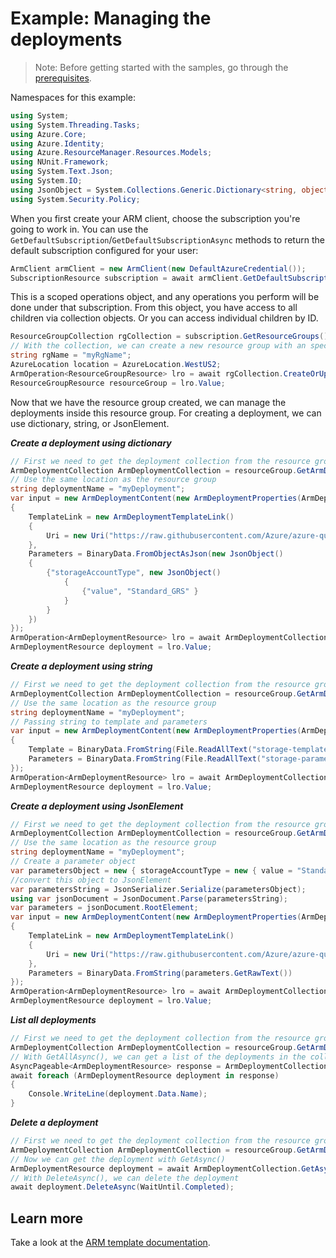 # Example: Managing the deployments

>Note: Before getting started with the samples, go through the [prerequisites](https://github.com/Azure/azure-sdk-for-net/tree/main/sdk/resourcemanager/Azure.ResourceManager#prerequisites).

Namespaces for this example:
```C# Snippet:Manage_Deployments_Namespaces
using System;
using System.Threading.Tasks;
using Azure.Core;
using Azure.Identity;
using Azure.ResourceManager.Resources.Models;
using NUnit.Framework;
using System.Text.Json;
using System.IO;
using JsonObject = System.Collections.Generic.Dictionary<string, object>;
using System.Security.Policy;
```

When you first create your ARM client, choose the subscription you're going to work in. You can use the `GetDefaultSubscription`/`GetDefaultSubscriptionAsync` methods to return the default subscription configured for your user:

```C# Snippet:Readme_DefaultSubscription
ArmClient armClient = new ArmClient(new DefaultAzureCredential());
SubscriptionResource subscription = await armClient.GetDefaultSubscriptionAsync();
```

This is a scoped operations object, and any operations you perform will be done under that subscription. From this object, you have access to all children via collection objects. Or you can access individual children by ID.

```C# Snippet:Readme_GetResourceGroupCollection
ResourceGroupCollection rgCollection = subscription.GetResourceGroups();
// With the collection, we can create a new resource group with an specific name
string rgName = "myRgName";
AzureLocation location = AzureLocation.WestUS2;
ArmOperation<ResourceGroupResource> lro = await rgCollection.CreateOrUpdateAsync(WaitUntil.Completed, rgName, new ResourceGroupData(location));
ResourceGroupResource resourceGroup = lro.Value;
```

Now that we have the resource group created, we can manage the deployments inside this resource group. For creating a deployment, we can use dictionary, string, or JsonElement.

***Create a deployment using dictionary***

```C# Snippet:Managing_Deployments_CreateADeployment
// First we need to get the deployment collection from the resource group
ArmDeploymentCollection ArmDeploymentCollection = resourceGroup.GetArmDeployments();
// Use the same location as the resource group
string deploymentName = "myDeployment";
var input = new ArmDeploymentContent(new ArmDeploymentProperties(ArmDeploymentMode.Incremental)
{
    TemplateLink = new ArmDeploymentTemplateLink()
    {
        Uri = new Uri("https://raw.githubusercontent.com/Azure/azure-quickstart-templates/master/quickstarts/microsoft.storage/storage-account-create/azuredeploy.json")
    },
    Parameters = BinaryData.FromObjectAsJson(new JsonObject()
    {
        {"storageAccountType", new JsonObject()
            {
                {"value", "Standard_GRS" }
            }
        }
    })
});
ArmOperation<ArmDeploymentResource> lro = await ArmDeploymentCollection.CreateOrUpdateAsync(WaitUntil.Completed, deploymentName, input);
ArmDeploymentResource deployment = lro.Value;
```

***Create a deployment using string***

```C# Snippet:Managing_Deployments_CreateADeploymentUsingString
// First we need to get the deployment collection from the resource group
ArmDeploymentCollection ArmDeploymentCollection = resourceGroup.GetArmDeployments();
// Use the same location as the resource group
string deploymentName = "myDeployment";
// Passing string to template and parameters
var input = new ArmDeploymentContent(new ArmDeploymentProperties(ArmDeploymentMode.Incremental)
{
    Template = BinaryData.FromString(File.ReadAllText("storage-template.json")),
    Parameters = BinaryData.FromString(File.ReadAllText("storage-parameters.json"))
});
ArmOperation<ArmDeploymentResource> lro = await ArmDeploymentCollection.CreateOrUpdateAsync(WaitUntil.Completed, deploymentName, input);
ArmDeploymentResource deployment = lro.Value;
```

***Create a deployment using JsonElement***

```C# Snippet:Managing_Deployments_CreateADeploymentUsingJsonElement
// First we need to get the deployment collection from the resource group
ArmDeploymentCollection ArmDeploymentCollection = resourceGroup.GetArmDeployments();
// Use the same location as the resource group
string deploymentName = "myDeployment";
// Create a parameter object
var parametersObject = new { storageAccountType = new { value = "Standard_GRS" } };
//convert this object to JsonElement
var parametersString = JsonSerializer.Serialize(parametersObject);
using var jsonDocument = JsonDocument.Parse(parametersString);
var parameters = jsonDocument.RootElement;
var input = new ArmDeploymentContent(new ArmDeploymentProperties(ArmDeploymentMode.Incremental)
{
    TemplateLink = new ArmDeploymentTemplateLink()
    {
        Uri = new Uri("https://raw.githubusercontent.com/Azure/azure-quickstart-templates/master/quickstarts/microsoft.storage/storage-account-create/azuredeploy.json")
    },
    Parameters = BinaryData.FromString(parameters.GetRawText())
});
ArmOperation<ArmDeploymentResource> lro = await ArmDeploymentCollection.CreateOrUpdateAsync(WaitUntil.Completed, deploymentName, input);
ArmDeploymentResource deployment = lro.Value;
```

***List all deployments***

```C# Snippet:Managing_Deployments_ListAllDeployments
// First we need to get the deployment collection from the resource group
ArmDeploymentCollection ArmDeploymentCollection = resourceGroup.GetArmDeployments();
// With GetAllAsync(), we can get a list of the deployments in the collection
AsyncPageable<ArmDeploymentResource> response = ArmDeploymentCollection.GetAllAsync();
await foreach (ArmDeploymentResource deployment in response)
{
    Console.WriteLine(deployment.Data.Name);
}
```

***Delete a deployment***

```C# Snippet:Managing_Deployments_DeleteADeployment
// First we need to get the deployment collection from the resource group
ArmDeploymentCollection ArmDeploymentCollection = resourceGroup.GetArmDeployments();
// Now we can get the deployment with GetAsync()
ArmDeploymentResource deployment = await ArmDeploymentCollection.GetAsync("myDeployment");
// With DeleteAsync(), we can delete the deployment
await deployment.DeleteAsync(WaitUntil.Completed);
```


## Learn more
Take a look at the [ARM template documentation](https://docs.microsoft.com/azure/azure-resource-manager/templates/).